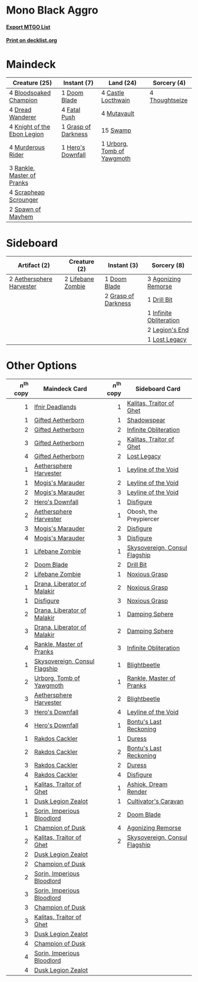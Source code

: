 # Mono Black Aggro

#### [Export MTGO List](../collection/Mono%20Black%20Aggro/Mono%20Black%20Aggro.txt)
#### [Print on decklist.org](http://decklist.org/?deckmain=4%09Bloodsoaked%20Champion%0A4%09Castle%20Locthwain%0A1%09Doom%20Blade%0A4%09Dread%20Wanderer%0A4%09Fatal%20Push%0A1%09Grasp%20of%20Darkness%0A1%09Hero's%20Downfall%0A4%09Knight%20of%20the%20Ebon%20Legion%0A4%09Murderous%20Rider%0A4%09Mutavault%0A3%09Rankle,%20Master%20of%20Pranks%0A4%09Scrapheap%20Scrounger%0A2%09Spawn%20of%20Mayhem%0A15%09Swamp%0A4%09Thoughtseize%0A1%09Urborg,%20Tomb%20of%20Yawgmoth&deckside=2%09Aethersphere%20Harvester%0A3%09Agonizing%20Remorse%0A1%09Doom%20Blade%0A1%09Drill%20Bit%0A2%09Grasp%20of%20Darkness%0A1%09Infinite%20Obliteration%0A2%09Legion's%20End%0A2%09Lifebane%20Zombie%0A1%09Lost%20Legacy)
# Maindeck

|                                            Creature (25)                                             |                                         Instant (7)                                          |                                              Land (24)                                              |                                       Sorcery (4)                                       |
|------------------------------------------------------------------------------------------------------|----------------------------------------------------------------------------------------------|-----------------------------------------------------------------------------------------------------|-----------------------------------------------------------------------------------------|
|4 [Bloodsoaked Champion](http://gatherer.wizards.com/Pages/Card/Details.aspx?multiverseid=386494)     |1 [Doom Blade](http://gatherer.wizards.com/Pages/Card/Details.aspx?multiverseid=247322)       |4 [Castle Locthwain](http://gatherer.wizards.com/Pages/Card/Details.aspx?multiverseid=473203)        |4 [Thoughtseize](http://gatherer.wizards.com/Pages/Card/Details.aspx?multiverseid=438676)|
|4 [Dread Wanderer](http://gatherer.wizards.com/Pages/Card/Details.aspx?multiverseid=426790)           |4 [Fatal Push](http://gatherer.wizards.com/Pages/Card/Details.aspx?multiverseid=423724)       |4 [Mutavault](http://gatherer.wizards.com/Pages/Card/Details.aspx?multiverseid=370733)               |                                                                                         |
|4 [Knight of the Ebon Legion](http://gatherer.wizards.com/Pages/Card/Details.aspx?multiverseid=466859)|1 [Grasp of Darkness](http://gatherer.wizards.com/Pages/Card/Details.aspx?multiverseid=407595)|15 [Swamp](http://gatherer.wizards.com/Pages/Card/Details.aspx?multiverseid=439858)                  |                                                                                         |
|4 [Murderous Rider](http://gatherer.wizards.com/Pages/Card/Details.aspx?multiverseid=473059)          |1 [Hero's Downfall](http://gatherer.wizards.com/Pages/Card/Details.aspx?multiverseid=373575)  |1 [Urborg, Tomb of Yawgmoth](http://gatherer.wizards.com/Pages/Card/Details.aspx?multiverseid=383425)|                                                                                         |
|3 [Rankle, Master of Pranks](http://gatherer.wizards.com/Pages/Card/Details.aspx?multiverseid=473063) |                                                                                              |                                                                                                     |                                                                                         |
|4 [Scrapheap Scrounger](http://gatherer.wizards.com/Pages/Card/Details.aspx?multiverseid=417804)      |                                                                                              |                                                                                                     |                                                                                         |
|2 [Spawn of Mayhem](http://gatherer.wizards.com/Pages/Card/Details.aspx?multiverseid=457229)          |                                                                                              |                                                                                                     |                                                                                         |


# Sideboard

|                                           Artifact (2)                                            |                                        Creature (2)                                        |                                         Instant (3)                                          |                                           Sorcery (8)                                            |
|---------------------------------------------------------------------------------------------------|--------------------------------------------------------------------------------------------|----------------------------------------------------------------------------------------------|--------------------------------------------------------------------------------------------------|
|2 [Aethersphere Harvester](http://gatherer.wizards.com/Pages/Card/Details.aspx?multiverseid=423809)|2 [Lifebane Zombie](http://gatherer.wizards.com/Pages/Card/Details.aspx?multiverseid=370723)|1 [Doom Blade](http://gatherer.wizards.com/Pages/Card/Details.aspx?multiverseid=247322)       |3 [Agonizing Remorse](http://gatherer.wizards.com/Pages/Card/Details.aspx?multiverseid=476334)    |
|                                                                                                   |                                                                                            |2 [Grasp of Darkness](http://gatherer.wizards.com/Pages/Card/Details.aspx?multiverseid=407595)|1 [Drill Bit](http://gatherer.wizards.com/Pages/Card/Details.aspx?multiverseid=457217)            |
|                                                                                                   |                                                                                            |                                                                                              |1 [Infinite Obliteration](http://gatherer.wizards.com/Pages/Card/Details.aspx?multiverseid=398503)|
|                                                                                                   |                                                                                            |                                                                                              |2 [Legion's End](http://gatherer.wizards.com/Pages/Card/Details.aspx?multiverseid=466860)         |
|                                                                                                   |                                                                                            |                                                                                              |1 [Lost Legacy](http://gatherer.wizards.com/Pages/Card/Details.aspx?multiverseid=417661)          |


# Other Options

|*n*<sup>th</sup> copy|                                             Maindeck Card                                              |*n*<sup>th</sup> copy|                                             Sideboard Card                                             |
|--------------------:|--------------------------------------------------------------------------------------------------------|--------------------:|--------------------------------------------------------------------------------------------------------|
|                    1|[Ifnir Deadlands](http://gatherer.wizards.com/Pages/Card/Details.aspx?multiverseid=430868)              |                    1|[Kalitas, Traitor of Ghet](http://gatherer.wizards.com/Pages/Card/Details.aspx?multiverseid=407596)     |
|                    1|[Gifted Aetherborn](http://gatherer.wizards.com/Pages/Card/Details.aspx?multiverseid=423728)            |                    1|[Shadowspear](http://gatherer.wizards.com/Pages/Card/Details.aspx?multiverseid=476487)                  |
|                    2|[Gifted Aetherborn](http://gatherer.wizards.com/Pages/Card/Details.aspx?multiverseid=423728)            |                    2|[Infinite Obliteration](http://gatherer.wizards.com/Pages/Card/Details.aspx?multiverseid=398503)        |
|                    3|[Gifted Aetherborn](http://gatherer.wizards.com/Pages/Card/Details.aspx?multiverseid=423728)            |                    2|[Kalitas, Traitor of Ghet](http://gatherer.wizards.com/Pages/Card/Details.aspx?multiverseid=407596)     |
|                    4|[Gifted Aetherborn](http://gatherer.wizards.com/Pages/Card/Details.aspx?multiverseid=423728)            |                    2|[Lost Legacy](http://gatherer.wizards.com/Pages/Card/Details.aspx?multiverseid=417661)                  |
|                    1|[Aethersphere Harvester](http://gatherer.wizards.com/Pages/Card/Details.aspx?multiverseid=423809)       |                    1|[Leyline of the Void](http://gatherer.wizards.com/Pages/Card/Details.aspx?multiverseid=107682)          |
|                    1|[Mogis's Marauder](http://gatherer.wizards.com/Pages/Card/Details.aspx?multiverseid=373565)             |                    2|[Leyline of the Void](http://gatherer.wizards.com/Pages/Card/Details.aspx?multiverseid=107682)          |
|                    2|[Mogis's Marauder](http://gatherer.wizards.com/Pages/Card/Details.aspx?multiverseid=373565)             |                    3|[Leyline of the Void](http://gatherer.wizards.com/Pages/Card/Details.aspx?multiverseid=107682)          |
|                    2|[Hero's Downfall](http://gatherer.wizards.com/Pages/Card/Details.aspx?multiverseid=373575)              |                    1|[Disfigure](http://gatherer.wizards.com/Pages/Card/Details.aspx?multiverseid=442076)                    |
|                    2|[Aethersphere Harvester](http://gatherer.wizards.com/Pages/Card/Details.aspx?multiverseid=423809)       |                    1|Obosh, the Preypiercer                                                                                  |
|                    3|[Mogis's Marauder](http://gatherer.wizards.com/Pages/Card/Details.aspx?multiverseid=373565)             |                    2|[Disfigure](http://gatherer.wizards.com/Pages/Card/Details.aspx?multiverseid=442076)                    |
|                    4|[Mogis's Marauder](http://gatherer.wizards.com/Pages/Card/Details.aspx?multiverseid=373565)             |                    3|[Disfigure](http://gatherer.wizards.com/Pages/Card/Details.aspx?multiverseid=442076)                    |
|                    1|[Lifebane Zombie](http://gatherer.wizards.com/Pages/Card/Details.aspx?multiverseid=370723)              |                    1|[Skysovereign, Consul Flagship](http://gatherer.wizards.com/Pages/Card/Details.aspx?multiverseid=417807)|
|                    2|[Doom Blade](http://gatherer.wizards.com/Pages/Card/Details.aspx?multiverseid=247322)                   |                    2|[Drill Bit](http://gatherer.wizards.com/Pages/Card/Details.aspx?multiverseid=457217)                    |
|                    2|[Lifebane Zombie](http://gatherer.wizards.com/Pages/Card/Details.aspx?multiverseid=370723)              |                    1|[Noxious Grasp](http://gatherer.wizards.com/Pages/Card/Details.aspx?multiverseid=466864)                |
|                    1|[Drana, Liberator of Malakir](http://gatherer.wizards.com/Pages/Card/Details.aspx?multiverseid=401861)  |                    2|[Noxious Grasp](http://gatherer.wizards.com/Pages/Card/Details.aspx?multiverseid=466864)                |
|                    1|[Disfigure](http://gatherer.wizards.com/Pages/Card/Details.aspx?multiverseid=442076)                    |                    3|[Noxious Grasp](http://gatherer.wizards.com/Pages/Card/Details.aspx?multiverseid=466864)                |
|                    2|[Drana, Liberator of Malakir](http://gatherer.wizards.com/Pages/Card/Details.aspx?multiverseid=401861)  |                    1|[Damping Sphere](http://gatherer.wizards.com/Pages/Card/Details.aspx?multiverseid=443101)               |
|                    3|[Drana, Liberator of Malakir](http://gatherer.wizards.com/Pages/Card/Details.aspx?multiverseid=401861)  |                    2|[Damping Sphere](http://gatherer.wizards.com/Pages/Card/Details.aspx?multiverseid=443101)               |
|                    4|[Rankle, Master of Pranks](http://gatherer.wizards.com/Pages/Card/Details.aspx?multiverseid=473063)     |                    3|[Infinite Obliteration](http://gatherer.wizards.com/Pages/Card/Details.aspx?multiverseid=398503)        |
|                    1|[Skysovereign, Consul Flagship](http://gatherer.wizards.com/Pages/Card/Details.aspx?multiverseid=417807)|                    1|[Blightbeetle](http://gatherer.wizards.com/Pages/Card/Details.aspx?multiverseid=466841)                 |
|                    2|[Urborg, Tomb of Yawgmoth](http://gatherer.wizards.com/Pages/Card/Details.aspx?multiverseid=383425)     |                    1|[Rankle, Master of Pranks](http://gatherer.wizards.com/Pages/Card/Details.aspx?multiverseid=473063)     |
|                    3|[Aethersphere Harvester](http://gatherer.wizards.com/Pages/Card/Details.aspx?multiverseid=423809)       |                    2|[Blightbeetle](http://gatherer.wizards.com/Pages/Card/Details.aspx?multiverseid=466841)                 |
|                    3|[Hero's Downfall](http://gatherer.wizards.com/Pages/Card/Details.aspx?multiverseid=373575)              |                    4|[Leyline of the Void](http://gatherer.wizards.com/Pages/Card/Details.aspx?multiverseid=107682)          |
|                    4|[Hero's Downfall](http://gatherer.wizards.com/Pages/Card/Details.aspx?multiverseid=373575)              |                    1|[Bontu's Last Reckoning](http://gatherer.wizards.com/Pages/Card/Details.aspx?multiverseid=430749)       |
|                    1|[Rakdos Cackler](http://gatherer.wizards.com/Pages/Card/Details.aspx?multiverseid=460613)               |                    1|[Duress](http://gatherer.wizards.com/Pages/Card/Details.aspx?multiverseid=14557)                        |
|                    2|[Rakdos Cackler](http://gatherer.wizards.com/Pages/Card/Details.aspx?multiverseid=460613)               |                    2|[Bontu's Last Reckoning](http://gatherer.wizards.com/Pages/Card/Details.aspx?multiverseid=430749)       |
|                    3|[Rakdos Cackler](http://gatherer.wizards.com/Pages/Card/Details.aspx?multiverseid=460613)               |                    2|[Duress](http://gatherer.wizards.com/Pages/Card/Details.aspx?multiverseid=14557)                        |
|                    4|[Rakdos Cackler](http://gatherer.wizards.com/Pages/Card/Details.aspx?multiverseid=460613)               |                    4|[Disfigure](http://gatherer.wizards.com/Pages/Card/Details.aspx?multiverseid=442076)                    |
|                    1|[Kalitas, Traitor of Ghet](http://gatherer.wizards.com/Pages/Card/Details.aspx?multiverseid=407596)     |                    1|[Ashiok, Dream Render](http://gatherer.wizards.com/Pages/Card/Details.aspx?multiverseid=461155)         |
|                    1|[Dusk Legion Zealot](http://gatherer.wizards.com/Pages/Card/Details.aspx?multiverseid=442078)           |                    1|[Cultivator's Caravan](http://gatherer.wizards.com/Pages/Card/Details.aspx?multiverseid=417776)         |
|                    1|[Sorin, Imperious Bloodlord](http://gatherer.wizards.com/Pages/Card/Details.aspx?multiverseid=466869)   |                    2|[Doom Blade](http://gatherer.wizards.com/Pages/Card/Details.aspx?multiverseid=247322)                   |
|                    1|[Champion of Dusk](http://gatherer.wizards.com/Pages/Card/Details.aspx?multiverseid=439721)             |                    4|[Agonizing Remorse](http://gatherer.wizards.com/Pages/Card/Details.aspx?multiverseid=476334)            |
|                    2|[Kalitas, Traitor of Ghet](http://gatherer.wizards.com/Pages/Card/Details.aspx?multiverseid=407596)     |                    2|[Skysovereign, Consul Flagship](http://gatherer.wizards.com/Pages/Card/Details.aspx?multiverseid=417807)|
|                    2|[Dusk Legion Zealot](http://gatherer.wizards.com/Pages/Card/Details.aspx?multiverseid=442078)           |                     |                                                                                                        |
|                    2|[Champion of Dusk](http://gatherer.wizards.com/Pages/Card/Details.aspx?multiverseid=439721)             |                     |                                                                                                        |
|                    2|[Sorin, Imperious Bloodlord](http://gatherer.wizards.com/Pages/Card/Details.aspx?multiverseid=466869)   |                     |                                                                                                        |
|                    3|[Sorin, Imperious Bloodlord](http://gatherer.wizards.com/Pages/Card/Details.aspx?multiverseid=466869)   |                     |                                                                                                        |
|                    3|[Champion of Dusk](http://gatherer.wizards.com/Pages/Card/Details.aspx?multiverseid=439721)             |                     |                                                                                                        |
|                    3|[Kalitas, Traitor of Ghet](http://gatherer.wizards.com/Pages/Card/Details.aspx?multiverseid=407596)     |                     |                                                                                                        |
|                    3|[Dusk Legion Zealot](http://gatherer.wizards.com/Pages/Card/Details.aspx?multiverseid=442078)           |                     |                                                                                                        |
|                    4|[Champion of Dusk](http://gatherer.wizards.com/Pages/Card/Details.aspx?multiverseid=439721)             |                     |                                                                                                        |
|                    4|[Sorin, Imperious Bloodlord](http://gatherer.wizards.com/Pages/Card/Details.aspx?multiverseid=466869)   |                     |                                                                                                        |
|                    4|[Dusk Legion Zealot](http://gatherer.wizards.com/Pages/Card/Details.aspx?multiverseid=442078)           |                     |                                                                                                        |

